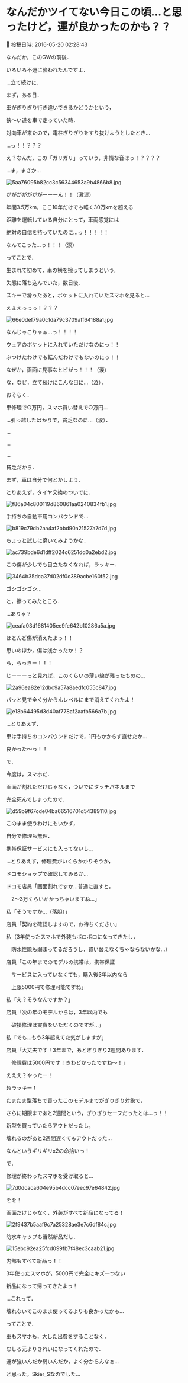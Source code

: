 # なんだかツイてない今日この頃…と思ったけど，運が良かったのかも？？

📅 投稿日時: 2016-05-20 02:28:43

なんだか，このGWの前後．


いろいろ不運に襲われたんですよ．


…立て続けに．





まず，ある日．


車がぎりぎり行き違いできるかどうかという，


狭～い道を車で走っていた時．


対向車が来たので，電柱ぎりぎりをすり抜けようとしたとき…


…っ！！？？？


え？なんだ，この「ガリガリ」っていう，非情な音はっ！？？？？





…ま，まさか…




![5aa76095b82cc3c56344653a9b4866b8.jpg](images/5aa76095b82cc3c56344653a9b4866b8.jpg)




がががががががーーーん！！（激涙）


年間3.5万km，ここ10年だけでも軽く30万kmを超える


距離を運転している自分にとって，車両感覚には


絶対の自信を持っていたのに…っ！！！！！


なんてこった…っ！！！（涙）





ってことで．


生まれて初めて，車の横を擦ってしまうという，


失態に落ち込んでいた，数日後．





スキーで滑ったあと，ポケットに入れていたスマホを見ると…


えぇえっっっ！？？？




![66e0def79a0c1da79c3709aff64188a1.jpg](images/66e0def79a0c1da79c3709aff64188a1.jpg)




なんじゃこりゃぁ…っ！！！！


ウェアのポケットに入れていただけなのにっ！！


ぶつけたわけでも転んだわけでもないのにっ！！


なぜか，画面に見事なヒビがっ！！！（涙）


な，なぜ，立て続けにこんな目に…（泣）．





おそらく．


車修理で○万円，スマホ買い替えで○万円…


…引っ越したばかりで，貧乏なのに…（涙）．





…


…


…


貧乏だから．


まず，車は自分で何とかしよう．


とりあえず，タイヤ交換のついでに．




![f86a04c800119d860861aa0240834fb1.jpg](images/f86a04c800119d860861aa0240834fb1.jpg)




手持ちの自動車用コンパウンドで…




![b819c79db2aa4af2bbd90a21527a7d7d.jpg](images/b819c79db2aa4af2bbd90a21527a7d7d.jpg)




ちょっと試しに磨いてみようかな．




![ac739bde6d1dff2024c6251dd0a2ebd2.jpg](images/ac739bde6d1dff2024c6251dd0a2ebd2.jpg)




この傷が少しでも目立たなくなれば，ラッキー．




![3464b35dca37d02df0c389acbe160f52.jpg](images/3464b35dca37d02df0c389acbe160f52.jpg)




ゴシゴシゴシ…


と，擦ってみたところ．


…ありゃ？




![ceafa03d1681405ee9fe642b10286a5a.jpg](images/ceafa03d1681405ee9fe642b10286a5a.jpg)




ほとんど傷が消えたよっ！！


思いのほか，傷は浅かったか！？


ら，らっきー！！！


じーーーっと見れば，このくらいの薄い線が残ったものの…




![2a96ea82e12dbc9a57a8aedfc055c847.jpg](images/2a96ea82e12dbc9a57a8aedfc055c847.jpg)




パッと見で全く分からんレベルにまで消えてくれたよ！




![e18b64495d3d40af778af2aafb566a7b.jpg](images/e18b64495d3d40af778af2aafb566a7b.jpg)




…とりあえず．


車は手持ちのコンパウンドだけで，1円もかからず直せたか…


良かった～っ！！





で．


今度は，スマホだ．


画面が割れただけじゃなく，ついでにタッチパネルまで


完全死んでしまったので．




![d59b9f67cde04ba66516701d54389110.jpg](images/d59b9f67cde04ba66516701d54389110.jpg)




このまま使うわけにもいかず，


自分で修理も無理．


携帯保証サービスにも入ってないし…





…とりあえず，修理費がいくらかかりそうか，


ドコモショップで確認してみるか…





ドコモ店員「画面割れですか…普通に直すと，


　2～3万くらいかかっちゃいますね…」





私「そうですか…（落胆）」





店員「契約を確認しますので，お待ちください」





私（3年使ったスマホで外装もボロボロになってきたし，


　防水性能も弱まってるだろうし，買い替えなくちゃならないかな…）





店員「この年までのモデルの携帯は，携帯保証


　サービスに入っていなくても，購入後3年以内なら


　上限5000円で修理可能ですね」





私「え？そうなんですか？」





店員「次の年のモデルからは，3年以内でも


　破損修理は実費をいただくのですが…」





私「でも…もう3年超えてた気がしますが」





店員「大丈夫です！3年まで，あとぎりぎり2週間あります．


　修理費は5000円です！きわどかったですね～！」





えええ？やったー！


超ラッキー！


たまたま型落ちで買ったこのモデルまでがぎりぎり対象で，


さらに期限まであと2週間という，ぎりぎりセーフだったとは…っ！！


新型を買っていたらアウトだったし，


壊れるのがあと2週間遅くてもアウトだった…


なんというギリギリx2の命拾いっ！





で．


修理が終わったスマホを受け取ると…




![7d0dcaca604e95b4dcc07eec97e64842.jpg](images/7d0dcaca604e95b4dcc07eec97e64842.jpg)




をを！


画面だけじゃなく，外装がすべて新品になってる！




![2f9437b5aaf9c7a25328ae3e7c6df84c.jpg](images/2f9437b5aaf9c7a25328ae3e7c6df84c.jpg)




防水キャップも当然新品だし．




![15ebc92ea25fcd099fb7f48ec3caab21.jpg](images/15ebc92ea25fcd099fb7f48ec3caab21.jpg)




内部もすべて新品っ！！


3年使ったスマホが，5000円で完全にキズ一つない


新品になって帰ってきたよっ！





…これって．


壊れないでこのまま使ってるよりも良かったかも…





ってことで．


車もスマホも，大した出費をすることなく，


むしろ元よりきれいになってくれたので．





運が強いんだか弱いんだか，よく分からんなぁ…


と思った，Skier_Sなのでした…
